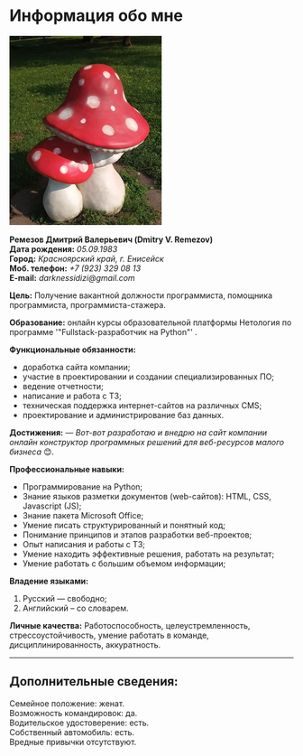 # Информация обо мне 

![фото](Image/foto_2.png)

**Ремезов Дмитрий Валерьевич (Dmitry V. Remezov)**   
**Дата рождения:** _05.09.1983_  
**Город:** _Красноярский край, г. Енисейск_  
**Моб. телефон:** _+7 (923) 329 08 13_  
**E-mail:** _darknessidizi@gmail.com_  

**Цель:** Получение вакантной должности программиста, помощника программиста, программиста-стажера.

**Образование:** онлайн курсы образовательной платформы Нетология по программе '"Fullstack-разработчик на Python"' . 

**Функциональные обязанности:** 
- доработка сайта компании; 
- участие в проектировании и создании специализированных ПО; 
- ведение отчетности; 
- написание и работа с ТЗ; 
- техническая поддержка интернет-сайтов на различных СMS; 
- проектирование и администрирование баз данных. 

**Достижения:** — _Вот-вот разработаю и внедрю на сайт компании онлайн конструктор программных решений для веб-ресурсов малого бизнеса_ 😊. 

**Профессиональные навыки:** 
- Программирование на Python; 
- Знание языков разметки документов (web-сайтов): HTML, CSS, Javascript (JS); 
- Знание пакета Microsoft Office; 
- Умение писать структурированный и понятный код; 
- Понимание принципов и этапов разработки веб-проектов; 
- Опыт написания и работы с ТЗ; 
- Умение находить эффективные решения, работать на результат; 
- Умение работать с большим объемом информации; 

**Владение языками:** 
1. Русский — свободно; 
2. Английский – со словарем. 

**Личные качества:** Работоспособность, целеустремленность, стрессоустойчивость, умение работать в команде, дисциплинированность, аккуратность.

___

## Дополнительные сведения: 
Семейное положение: женат.   
Возможность командировок: да.   
Водительское удостоверение: есть.   
Собственный автомобиль: есть.   
Вредные привычки отсутствуют.  
